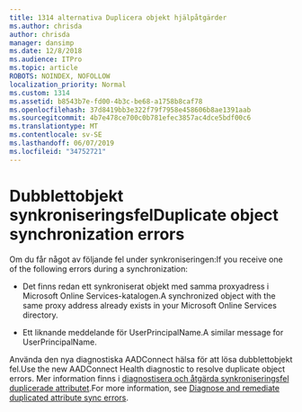```yaml
---
title: 1314 alternativa Duplicera objekt hjälpåtgärder
ms.author: chrisda
author: chrisda
manager: dansimp
ms.date: 12/8/2018
ms.audience: ITPro
ms.topic: article
ROBOTS: NOINDEX, NOFOLLOW
localization_priority: Normal
ms.custom: 1314
ms.assetid: b8543b7e-fd00-4b3c-be68-a1758b8caf78
ms.openlocfilehash: 37d8419bb3e322f79f7958e458606b8ae1391aab
ms.sourcegitcommit: 4b7e478ce700c0b781efec3857ac4dce5bdf00c6
ms.translationtype: MT
ms.contentlocale: sv-SE
ms.lasthandoff: 06/07/2019
ms.locfileid: "34752721"
---
```

# <a name="duplicate-object-synchronization-errors"></a><span data-ttu-id="3fe9a-102">Dubblettobjekt synkroniseringsfel</span><span class="sxs-lookup"><span data-stu-id="3fe9a-102">Duplicate object synchronization errors</span></span>

<span data-ttu-id="3fe9a-103">Om du får något av följande fel under synkroniseringen:</span><span class="sxs-lookup"><span data-stu-id="3fe9a-103">If you receive one of the following errors during a synchronization:</span></span>

- <span data-ttu-id="3fe9a-104">Det finns redan ett synkroniserat objekt med samma proxyadress i Microsoft Online Services-katalogen.</span><span class="sxs-lookup"><span data-stu-id="3fe9a-104">A synchronized object with the same proxy address already exists in your Microsoft Online Services directory.</span></span>

- <span data-ttu-id="3fe9a-105">Ett liknande meddelande för UserPrincipalName.</span><span class="sxs-lookup"><span data-stu-id="3fe9a-105">A similar message for UserPrincipalName.</span></span>

<span data-ttu-id="3fe9a-106">Använda den nya diagnostiska AADConnect hälsa för att lösa dubblettobjekt fel.</span><span class="sxs-lookup"><span data-stu-id="3fe9a-106">Use the new AADConnect Health diagnostic to resolve duplicate object errors.</span></span> <span data-ttu-id="3fe9a-107">Mer information finns i [diagnostisera och åtgärda synkroniseringsfel duplicerade attributet](https://docs.microsoft.com/azure/active-directory/hybrid/how-to-connect-health-diagnose-sync-errors).</span><span class="sxs-lookup"><span data-stu-id="3fe9a-107">For more information, see [Diagnose and remediate duplicated attribute sync errors](https://docs.microsoft.com/azure/active-directory/hybrid/how-to-connect-health-diagnose-sync-errors).</span></span>
